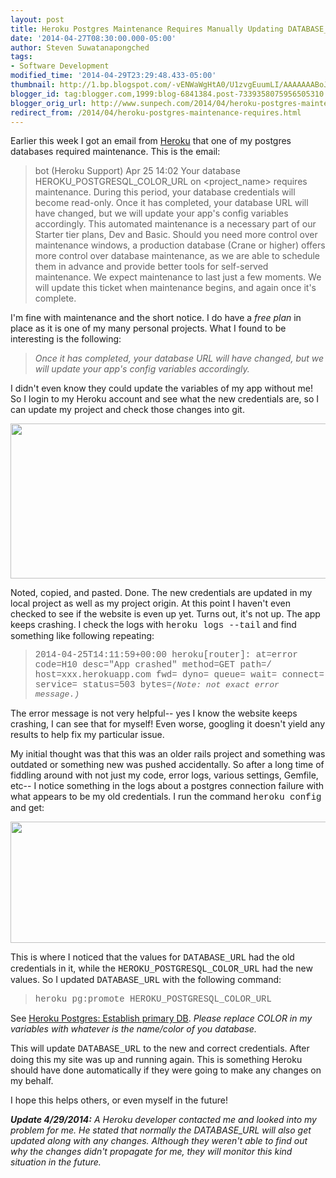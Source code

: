 ```yaml
---
layout: post
title: Heroku Postgres Maintenance Requires Manually Updating DATABASE_URL
date: '2014-04-27T08:30:00.000-05:00'
author: Steven Suwatanapongched
tags:
- Software Development
modified_time: '2014-04-29T23:29:48.433-05:00'
thumbnail: http://1.bp.blogspot.com/-vENWaWgHtA0/U1zvgEuumLI/AAAAAAABoJE/bYnxnmERa7Y/s600/Screen_Shot_2014-04-27_at_4_50_28_AM.jpg
blogger_id: tag:blogger.com,1999:blog-6841384.post-7339358075956505310
blogger_orig_url: http://www.sunpech.com/2014/04/heroku-postgres-maintenance-requires.html
redirect_from: /2014/04/heroku-postgres-maintenance-requires.html
---
```


Earlier this week I got an email from <a href="http://www.heroku.com/">Heroku</a> that one of my postgres databases required maintenance. This is the email:

<blockquote>bot (Heroku Support)
Apr 25 14:02
Your database HEROKU_POSTGRESQL_COLOR_URL on &lt;project_name&gt; requires maintenance. During this period, your database credentials will become read-only. Once it has completed, your database URL will have changed, but we will update your app's config variables accordingly.
This automated maintenance is a necessary part of our Starter tier plans, Dev and Basic. Should you need more control over maintenance windows, a production database (Crane or higher) offers more control over database maintenance, as we are able to schedule them in advance and provide better tools for self-served maintenance.
We expect maintenance to last just a few moments. We will update this ticket when maintenance begins, and again once it's complete.</blockquote>

I'm fine with maintenance and the short notice. I do have a <i>free plan</i> in place as it is one of my many personal projects. What I found to be interesting is the following:

<blockquote class="tr_bq"><i>Once it has completed, your database URL will have changed, but we will update your app's config variables accordingly.</i></blockquote>

I didn't even know they could update the variables of my app without me! So I login to my Heroku account and see what the new credentials are, so I can update my project and check those changes into git.

<img border="0" src="http://1.bp.blogspot.com/-vENWaWgHtA0/U1zvgEuumLI/AAAAAAABoJE/bYnxnmERa7Y/s1600/Screen_Shot_2014-04-27_at_4_50_28_AM.jpg" height="248" width="640" />

Noted, copied, and pasted. Done. The new credentials are updated in my local project as well as my project origin. At this point I haven't even checked to see if the website is even up yet. Turns out, it's not up. The app keeps crashing. I check the logs with <span style="font-family: Courier New, Courier, monospace;">heroku logs --tail</span> and find something like following repeating:

<blockquote class="tr_bq"><span style="font-family: Courier New, Courier, monospace;">2014-04-25T14:11:59+00:00 heroku[router]: at=error code=H10 desc="App crashed" method=GET path=/ host=xxx.herokuapp.com fwd= dyno= queue= wait= connect= service= status=503 bytes=<i><span style="font-size: small;">(Note: not exact error message.)</span></i></span></blockquote>

The error message is not very helpful-- yes I know the website keeps crashing, I can see that for myself! Even worse, googling it doesn't yield any results to help fix my particular issue.

My initial thought was that this was an older rails project and something was outdated or something new was pushed accidentally. So after a long time of fiddling around with not just my code, error logs, various settings, Gemfile, etc-- I notice something in the logs about a postgres connection failure with what appears to be my old credentials. I run the command <span style="font-family: Courier New, Courier, monospace;">heroku config</span> and get:

<img border="0" src="http://1.bp.blogspot.com/-wyYvlmGNB2M/U1z0dkvTZOI/AAAAAAABoJc/xbrbGtJQ-1o/s1600/Screen_Shot_2014-04-27_at_5_10_26_AM.jpg" height="194" width="640" />

This is where I noticed that the values for <span style="font-family: Courier New, Courier, monospace;">DATABASE_URL</span> had the old credentials in it, while the <span style="font-family: Courier New, Courier, monospace;">HEROKU_POSTGRESQL_COLOR_URL</span> had the new values. So I updated <span style="font-family: Courier New, Courier, monospace;">DATABASE_URL</span> with the following command:

<blockquote class="tr_bq"><span style="font-family: Courier New, Courier, monospace;">heroku pg:promote HEROKU_POSTGRESQL_COLOR_URL</span></blockquote>

See <a href="https://devcenter.heroku.com/articles/heroku-postgresql#establish-primary-db">Heroku Postgres: Establish primary DB</a>. <i>Please replace COLOR in my variables with whatever is the name/color of you database.</i>

This will update <span style="font-family: Courier New, Courier, monospace;">DATABASE_URL</span> to the new and correct credentials. After doing this my site was up and running again. This is something Heroku should have done automatically if they were going to make any changes on my behalf.

I hope this helps others, or even myself in the future!

<i><b>Update 4/29/2014:</b> A Heroku developer contacted me and looked into my problem for me. He stated that normally the DATABASE_URL will also get updated along with any changes. Although they weren't able to find out why the changes didn't propagate for me, they will monitor this kind situation in the future.</i>

